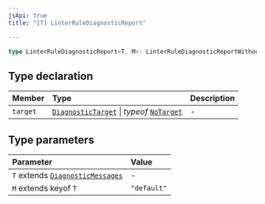 ```yaml
---
jsApi: true
title: "[T] LinterRuleDiagnosticReport"

---
```

```ts
type LinterRuleDiagnosticReport<T, M>: LinterRuleDiagnosticReportWithoutTarget<T, M> & Object;
```

## Type declaration

| Member | Type | Description |
| :------ | :------ | :------ |
| `target` | [`DiagnosticTarget`](DiagnosticTarget.md) \| *typeof* [`NoTarget`](../variables/NoTarget.md) | - |

## Type parameters

| Parameter | Value |
| :------ | :------ |
| `T` extends [`DiagnosticMessages`](../interfaces/DiagnosticMessages.md) | - |
| `M` extends keyof `T` | `"default"` |
